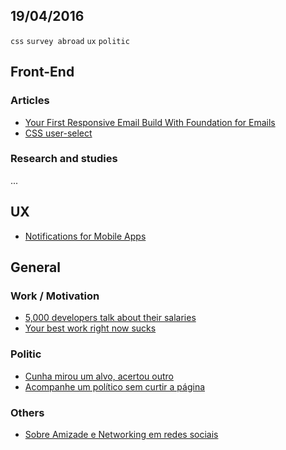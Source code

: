 19/04/2016
----------

`css` `survey abroad` `ux` `politic`
 
## Front-End

### Articles

- [Your First Responsive Email Build With Foundation for Emails](http://webdesign.tutsplus.com/tutorials/your-first-responsive-email-build-with-foundation-for-emails--cms-26349)
- [CSS user-select](https://davidwalsh.name/user-select)
 
### Research and studies

...
 
## UX

- [Notifications for Mobile Apps](http://babich.biz/notifications-for-mobile-apps/)

## General

### Work / Motivation

- [5,000 developers talk about their salaries](https://medium.freecodecamp.com/5-000-developers-talk-about-their-salaries-d13ddbb17fb8#.gfyxgufk1)
- [Your best work right now sucks](https://medium.com/life-learning/your-best-work-right-now-sucks-dd64bd088537#.y9ha47u3k)

### Politic

- [Cunha mirou um alvo, acertou outro](https://medium.com/@Cileidealves/cunha-mirou-um-alvo-acertou-outro-1d02066a4e30#.tfqv62h7k)
- [Acompanhe um político sem curtir a página](https://medium.com/@interney/acompanhe-um-pol%C3%ADtico-sem-curtir-a-p%C3%A1gina-ea273210df29#.xllamzdhq)

### Others

- [Sobre Amizade e Networking em redes sociais](https://medium.com/@leosias/sobre-amizade-e-networking-em-redes-sociais-becaa92b2850#.l8hcipchr)
 
